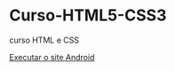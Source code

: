 # Curso-HTML5-CSS3
 curso HTML e CSS

<a href = "https://serri7.github.io/Curso-HTML5-CSS3/M%C3%B3dulo%202/Desafios/desafio%2010%20corrigido/desafio10.html"> Executar o site Android